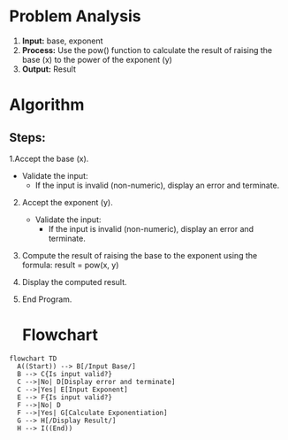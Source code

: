 # Problem Analysis
1. **Input:** base, exponent
2. **Process:** Use the pow() function to calculate the result of raising the base (x) to the power of the exponent (y)
3. **Output:** Result


# Algorithm
## Steps:
1.Accept the base (x).
   - Validate the input:
     - If the input is invalid (non-numeric), display an error and terminate.

2. Accept the exponent (y).
   - Validate the input:
     - If the input is invalid (non-numeric), display an error and terminate.

3. Compute the result of raising the base to the exponent using the formula:
 result = pow(x, y)
     

4.  Display the computed result.

5. End Program.
   # Flowchart
  ```mermaid
flowchart TD
    A((Start)) --> B[/Input Base/]
    B --> C{Is input valid?}
    C -->|No| D[Display error and terminate]
    C -->|Yes| E[Input Exponent]
    E --> F{Is input valid?}
    F -->|No| D
    F -->|Yes| G[Calculate Exponentiation]
    G --> H[/Display Result/]
    H --> I((End))
